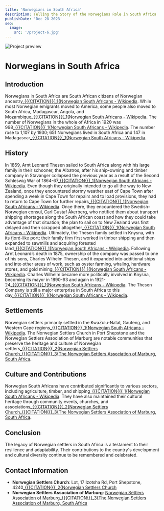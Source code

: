 ```yaml
---
title: 'Norwegians in South Africa'
description: Telling the Story of the Norwegians Role in South Africa
publishDate: 'Dec 28 2023'
seo:
  image:
    src: '/project-6.jpg'
---
```


![Project preview](/project-6.jpg)

# Norwegians in South Africa

## Introduction
Norwegians in South Africa are South African citizens of Norwegian ancestry[_{{{CITATION{{{_1{Norwegian South Africans - Wikipedia](https://en.wikipedia.org/wiki/Norwegian_South_Africans). While most Norwegian emigrants moved to America, some people also moved to South Africa, Madagascar, Angola, and Mozambique[_{{{CITATION{{{_1{Norwegian South Africans - Wikipedia](https://en.wikipedia.org/wiki/Norwegian_South_Africans). The number of Norwegians in the whole of Africa in 1920 was 998[_{{{CITATION{{{_1{Norwegian South Africans - Wikipedia](https://en.wikipedia.org/wiki/Norwegian_South_Africans). The number rose to 1,107 by 1930; 651 Norwegians lived in South Africa and 147 in Madagascar[_{{{CITATION{{{_1{Norwegian South Africans - Wikipedia](https://en.wikipedia.org/wiki/Norwegian_South_Africans).

## History
In 1869, Arnt Leonard Thesen sailed to South Africa along with his large family in their schooner, the Albatros, after his ship-owning and timber company in Stavanger collapsed the previous year as a result of the Second Schleswig War of 1864-67[_{{{CITATION{{{_1{Norwegian South Africans - Wikipedia](https://en.wikipedia.org/wiki/Norwegian_South_Africans). Even though they originally intended to go all the way to New Zealand, once they encountered stormy weather east of Cape Town after spending a week in Cape Town for repairs and to load provisions, they had to return to Cape Town for further repairs[_{{{CITATION{{{_1{Norwegian South Africans - Wikipedia](https://en.wikipedia.org/wiki/Norwegian_South_Africans). Once there, they encountered the Swedish-Norwegian consul, Carl Gustaf Åkerberg, who notified them about transport shipping shortages along the South African coast and how they could take advantage of that situation; the plan to sail on to New Zealand was first delayed and then scrapped altogether[_{{{CITATION{{{_1{Norwegian South Africans - Wikipedia](https://en.wikipedia.org/wiki/Norwegian_South_Africans). Ultimately, the Thesen family settled in Knysna, with its fjord-like port; their family firm first worked in timber shipping and then expanded to sawmills and acquiring forested land[_{{{CITATION{{{_1{Norwegian South Africans - Wikipedia](https://en.wikipedia.org/wiki/Norwegian_South_Africans). Following Arnt Leonard’s death in 1875, ownership of the company was passed to one of his sons, Charles Wilhelm Thesen, and it expanded into additional ships and into other areas of work, such as oyster farming, whaling, hardware stores, and gold mining[_{{{CITATION{{{_1{Norwegian South Africans - Wikipedia](https://en.wikipedia.org/wiki/Norwegian_South_Africans). Charles Wilhelm became more politically involved in Knysna, becoming its mayor in 1890-93 and again in 1921-24[_{{{CITATION{{{_1{Norwegian South Africans - Wikipedia](https://en.wikipedia.org/wiki/Norwegian_South_Africans). The Thesen Company is still a major enterprise in South Africa to this day[_{{{CITATION{{{_1{Norwegian South Africans - Wikipedia](https://en.wikipedia.org/wiki/Norwegian_South_Africans).

## Settlements
Norwegian settlers primarily settled in the KwaZulu-Natal, Gauteng, and Western Cape regions[_{{{CITATION{{{_1{Norwegian South Africans - Wikipedia](https://en.wikipedia.org/wiki/Norwegian_South_Africans). The Norwegian Settlers Church in Port Shepstone and the Norwegian Settlers Association of Marburg are notable communities that preserve the heritage and culture of Norwegian settlers[_{{{CITATION{{{_2{Norwegian Settlers Church](https://www.nsc.za.org/)[_{{{CITATION{{{_3{The Norwegian Settlers Association of Marburg, South Africa](http://www.norsettler.co.za/history.htm).

## Culture and Contributions
Norwegian South Africans have contributed significantly to various sectors, including agriculture, timber, and shipping[_{{{CITATION{{{_1{Norwegian South Africans - Wikipedia](https://en.wikipedia.org/wiki/Norwegian_South_Africans). They have also maintained their cultural heritage through community events, churches, and associations[_{{{CITATION{{{_2{Norwegian Settlers Church](https://www.nsc.za.org/)[_{{{CITATION{{{_3{The Norwegian Settlers Association of Marburg, South Africa](http://www.norsettler.co.za/history.htm).

## Conclusion
The legacy of Norwegian settlers in South Africa is a testament to their resilience and adaptability. Their contributions to the country's development and cultural diversity continue to be remembered and celebrated.

## Contact Information
- **Norwegian Settlers Church**: Lot, 17 Izotsha Rd, Port Shepstone, 4240[_{{{CITATION{{{_2{Norwegian Settlers Church](https://www.nsc.za.org/)
- **Norwegian Settlers Association of Marburg**: [Norwegian Settlers Association of Marburg](http://www.norsettler.co.za/history.htm)[_{{{CITATION{{{_3{The Norwegian Settlers Association of Marburg, South Africa](http://www.norsettler.co.za/history.htm)
